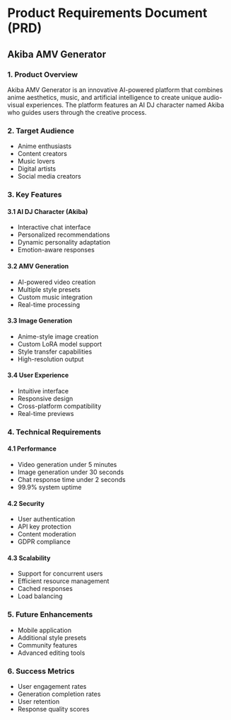 
# Product Requirements Document (PRD)
## Akiba AMV Generator

### 1. Product Overview
Akiba AMV Generator is an innovative AI-powered platform that combines anime aesthetics, music, and artificial intelligence to create unique audio-visual experiences. The platform features an AI DJ character named Akiba who guides users through the creative process.

### 2. Target Audience
- Anime enthusiasts
- Content creators
- Music lovers
- Digital artists
- Social media creators

### 3. Key Features

#### 3.1 AI DJ Character (Akiba)
- Interactive chat interface
- Personalized recommendations
- Dynamic personality adaptation
- Emotion-aware responses

#### 3.2 AMV Generation
- AI-powered video creation
- Multiple style presets
- Custom music integration
- Real-time processing

#### 3.3 Image Generation
- Anime-style image creation
- Custom LoRA model support
- Style transfer capabilities
- High-resolution output

#### 3.4 User Experience
- Intuitive interface
- Responsive design
- Cross-platform compatibility
- Real-time previews

### 4. Technical Requirements

#### 4.1 Performance
- Video generation under 5 minutes
- Image generation under 30 seconds
- Chat response time under 2 seconds
- 99.9% system uptime

#### 4.2 Security
- User authentication
- API key protection
- Content moderation
- GDPR compliance

#### 4.3 Scalability
- Support for concurrent users
- Efficient resource management
- Cached responses
- Load balancing

### 5. Future Enhancements
- Mobile application
- Additional style presets
- Community features
- Advanced editing tools

### 6. Success Metrics
- User engagement rates
- Generation completion rates
- User retention
- Response quality scores
